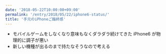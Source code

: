 ```yaml
---
date: '2018-05-22T10:00:00+09:00'
permalink: '/entry/2018/05/22/iphone6-status/'
title: '手元のiPhoneご臨終感'
---
```


- モバイルゲームをしなくなり意味もなくダラダラ続けてきた iPhone6 が物理的に調子が悪い
- 新しい機種が出るのまで持たなそうなので考える
